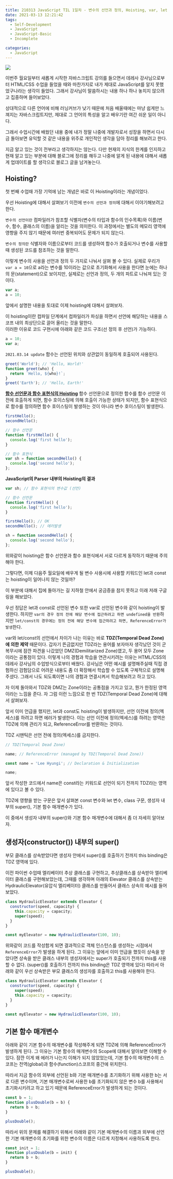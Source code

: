 ```yaml
---
title: 210313 JavaScript TIL 1일차 - 변수의 선언과 정의, Hoisting, var, let, const, TDZ
date: 2021-03-13 12:21:42
tags:
  - Self-Development
  - JavaScript
  - JavaScript-Basic
  - Incomplete

categories:
  - JavaScript
---
```


![](/images/post_images/javascript_logo.png)

이번주 월요일부터 새롭게 시작한 자바스크립트 강의를 들으면서 데레사 강사님으로부터 HTML/CSS 수업을 들었을 때와 마찬가지로 내가 제대로 JavaScript를 알지 못했었구나라는 생각이 들었다. 그래서 강사님이 말씀하시는 내용 하나 하나 놓치지 않으려고 집중하며 들어보았다.

상대적으로 다른 언어에 비해 러닝커브가 낮기 때문에 처음 배울때에는 마냥 쉽게만 느껴지는 자바스크립트지만, 제대로 그 언어의 특성을 알고 배우기란 여간 쉬운 일이 아니다.

그래서 수업시간에 배웠던 내용 중에 내가 정말 나중에 개발자로서 성장을 하면서 다시금 돌아보면 유익할 것 같은 내용을 위주로 개인적인 생각을 담아 정리를 해보려고 한다.

지금 알고 있는 것이 전부라고 생각하지는 않는다. 다만 현재의 지식의 한계를 인지하고 현재 알고 있는 부분에 대해 블로그에 정리를 해두고 나중에 알게 된 내용에 대해서 새롭게 업데이트를 할 생각으로 블로그 글을 남겨놓는다.

## **Hoisting?**

첫 번째 수업때 가장 기억에 남는 개념은 바로 이 Hoisting이라는 개념이었다.

우선 Hoisting에 대해서 살펴보기 이전에 `변수의 선언과 정의`에 대해서 이야기해보려고 한다.

  <!-- more -->

`변수의 선언이란` 컴파일러가 참조할 식별자(변수의 타입과 함수의 인수목록)와 이름(변수, 함수, 클래스의 이름)을 알리는 것을 의미한다. 이 과정에서는 별도의 메모리 영역에 영향을 주지 않기 때문에 여러번 중복되어도 문제가 되지 않는다.

`변수의 정의란` 식별자와 이름으로부터 코드를 생성하여 함수가 호출되거나 변수를 사용할 때 생성된 코드를 참조하는 것을 말한다.

이렇게 변수의 사용을 선언과 정의 두 가지로 나눠서 살펴 볼 수 있다.
실제로 우리가 `var a = 10`으로 a라는 변수를 10이라는 값으로 초기화해서 사용을 한다면 눈에는 하나의 문(statement)으로 보이지만, 실제로는 선언과 정의, 두 개의 파트로 나눠져 있는 것이다.

```javascript
var a;
a = 10;
```

앞에서 설명한 내용을 토대로 이제 hoisting에 대해서 살펴보자.

이 hoisting이란 컴파일 단계에서 컴파일러가 파싱을 하면서 선언에 해당하는 내용을 스코프 내의 최상단으로 끌어 올리는 것을 말한다.  
이러한 이유로 코드 구현시에 아래와 같은 코드 구조(선 정의 후 선언)가 가능하다.

```javascript
a = 10;
var a;
```

`2021.03.14 update`
함수는 선언된 위치와 상관없이 동일하게 호출되어 사용된다.

```javascript
greet('World'); // 'Hello, World!'
function greet(who) {
  return `Hello, ${who}!`;
}
greet('Earth'); // 'Hello, Earth!'
```

<ins><b>함수 선언문과 함수 표현식의 Hoisting</b></ins>
함수 선언문으로 정의한 함수를 함수 선언문 이전에 호출하게 되면, 함수 호이스팅에 의해 호출이 가능한 상태가 되지만, 함수 표현식으로 함수를 정의하면 함수 호이스팅이 발생하는 것이 아니라 변수 호이스팅이 발생한다.

```javascript
firstHello();
secondHello();

// 함수 선언문
function firstHello() {
  console.log('first hello');
}

// 함수 표현식
var sh = function secondHello() {
  console.log('second hello');
};
```

<b>JavaScript의 Parser 내부의 Hoisting의 결과</b>

```javascript
var sh; // 함수 표현식의 변수값 (선언)

// 함수 선언문
function firstHello() {
  console.log('first hello');
}

firstHello(); // OK
secondHello(); // 에러발생

sh = function secondHello() {
  console.log('second hello');
};
```

위와같이 hoisting은 함수 선언문과 함수 표현식에서 서로 다르게 동작하기 때문에 주의해야 한다.

그렇다면, 이제 다음주 월요일에 배우게 될 변수 사용시에 사용할 키워드인 let과 const는 hoisting이 일어나지 않는 것일까?

이 부분에 대해서 집에 돌아가는 길 지하철 안에서 궁금증을 참지 못하고 이래 저래 구글링을 해보았다.

우선 정답은 let과 const로 선언된 변수 또한 var로 선언된 변수와 같이 hoisting이 발생한다. 하지만 `var의 경우 정의 전에 해당 변수에 접근하려고 하면 undefined을 반환`하지만 `let/const의 경우에는 정의 전에 해당 변수에 접근하려고 하면, ReferenceError가 발생`한다.

var와 let/const의 선언에서 차이가 나는 이유는 바로 **TDZ(Temporal Dead Zone)에 의한 제약** 때문이다.
갑자기 뜬금없지만 TDZ라는 용어를 보자마자 생각났던 것이 군 복무시에 잠깐 파견을 나갔었던 DMZ(Demilitarized Zone)였고, 두 용어 모두 Zone이라는 공통점이 있다. 이렇게 나의 경험과 학습을 연관시키려는 이유는 HTML/CSS의 데레사 강사님의 수업방식으로부터 배웠다. 강사님은 어떤 예시를 설명해주실때 직접 경험하신 검험담으로 어려운 내용도 좀 더 확장해서 학습할 수 있도록 구체적으로 설명해주셨다. 그래서 나도 되도록이면 나의 경험과 연결시켜서 학습해보려고 하고 있다.

자 이제 돌아와서 TDZ와 DMZ는 Zone이라는 공통점을 가지고 있고, 뭔가 한정된 영역이라는 느낌을 준다. 자 그럼 이런 느낌으로 한 번 TDZ(Temporal Dead Zone)에 대해서 살펴보자.

앞서 이미 언급을 했지만, let과 const도 hoisting이 발생하지만, 선언 이전에 정의(엑세스)를 하려고 하면 에러가 발생한다. 이는 선언 이전에 정의(엑세스)를 하려는 영역은 TDZ에 의해 관리가 되고, ReferenceError를 반환하는 것이다.

TDZ 시맨틱은 선언 전에 정의(엑세스)를 금지한다.

```javascript
// TDZ(Temporal Dead Zone)

name; // ReferenceError (managed by TDZ(Temporal Dead Zone))

const name = 'Lee Hyungi'; // Declaration & Initialization

name;
```

앞서 작성한 코드에서 name은 const라는 키워드로 선언이 되기 전까지 TDZ라는 영역에 있다고 볼 수 있다.

TDZ에 영향을 받는 구문은 앞서 살펴본 const 변수와 let 변수, class 구문, 생성자 내부의 super(), 기본 함수 매개변수가 있다.

이 중에서 생성자 내부의 super()와 기본 함수 매개변수에 대해서 좀 더 자세히 알아보자.

## 생성자(constructor()) 내부의 super()

부모 클래스를 상속받았다면 생성자 안에서 super()를 호출하기 전까지 this binding은 TDZ 영역에 있다.

이전 파이썬 수업때 엘리베이터 추상 클래스를 구현하고, 추상클래스를 상속받아 엘리베이터 클래스를 구현해보았는데, 그때를 생각하며 아래의 Elevator 클래스를 상속받는 HydraulicElevator(유압식 엘리베이터) 클래스를 만들어서 클래스 상속의 예시를 들어보았다.

```javascript
class HydraulicElevator extends Elevator {
  constructor(speed, capacity) {
    this.capacity = capacity;
    super(speed);
  }
}

const myElevator = new HydraulicElevator(100, 10);
```

위와같이 코드를 작성함게 되면 결과적으로 객체 인스턴스를 생성하는 시점에서 `ReferenceError`가 발생을 하게 된다. 그 이유는 앞에서 이미 언급을 했듯이 상속을 받았다면 상속을 받은 클래스 내부의 생성자에서는 super가 호출되기 전까지 this를 사용할 수 없다. (super()를 호출하기 전까지 this binding은 TDZ 영역에 있다)
따라서 아래와 같이 우선 상속받은 부모 클래스의 생성자를 호출하고 this를 사용해야 한다.

```javascript
class HydraulicElevator extends Elevator {
  constructor(speed, capacity) {
    super(speed);
    this.capacity = capacity;
  }
}

const myElevator = new HydraulicElevator(100, 10);
```

## 기본 함수 매개변수

아래와 같이 기본 함수의 매개변수를 작성해주게 되면 TDZ에 의해 ReferenceError가 발생하게 된다. 그 이유는 기본 함수의 매개변수의 Scope에 대해서 알아보면 이해할 수 있다.
잠깐 이게 왜 에러가 나는지 이해가 되지 않았었는데, 기본 함수의 매개변수의 스코프는 전역(global)과 함수(function)스코프의 중간에 위치한다.

따라서 지금 함수의 외부에 선언된 b와 기본 매개변수를 초기화하기 위해 사용한 b는 서로 다른 변수이며, 기본 매개변수로써 사용한 b를 초기화되지 않은 변수 b를 사용해서 초기화시키려고 하고 있기 때문에 ReferenceError가 발생하게 되는 것이다.

```javascript
const b = 1;
function plusDouble(b = b) {
  return b + b;
}

plusDouble();
```

따라서 위의 문제를 해결하기 위해서 아래와 같이 기본 매개변수의 이름과 외부에 선언한 기본 매개변수의 초기화를 위한 변수의 이름은 다르게 지정해서 사용하도록 한다.

```javascript
const init = 1;
function plusDouble(b = init) {
  return b + b;
}

plusDouble();
```
